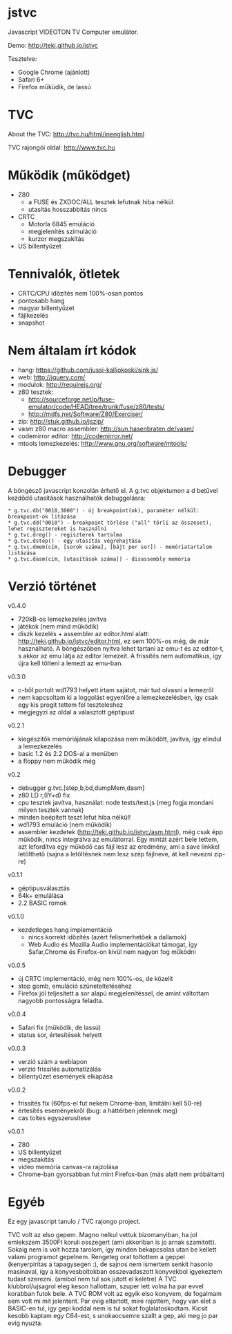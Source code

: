 # jstvc

Javascript VIDEOTON TV Computer emulátor.

Demo: http://teki.github.io/jstvc

Tesztelve:
- Google Chrome (ajánlott)
- Safari 6+
- Firefox műküdik, de lassú

# TVC

About the TVC: http://tvc.hu/html/inenglish.html

TVC rajongói oldal: http://www.tvc.hu

# Működik (működget)

* Z80
	* a FUSE és ZXDOC/ALL tesztek lefutnak hiba nélkül
	* utasítás hosszabbítás nincs
* CRTC
	* Motorla 6845 emuláció
	* megjelenítés szimuláció
	* kurzor megszakítás
* US billentyűzet

# Tennivalók, ötletek

* CRTC/CPU időzítés nem 100%-osan pontos
* pontosabb hang
* magyar billentyűzet
* fájlkezelés
* snapshot

# Nem általam írt kódok

* hang: https://github.com/jussi-kalliokoski/sink.js/
* web: http://jquery.com/
* modulok: http://requirejs.org/
* z80 tesztek:
	* http://sourceforge.net/p/fuse-emulator/code/HEAD/tree/trunk/fuse/z80/tests/
	* http://mdfs.net/Software/Z80/Exerciser/
* zip: http://stuk.github.io/jszip/
* vasm z80 macro assembler: http://sun.hasenbraten.de/vasm/
* codemirror editor: http://codemirror.net/
* mtools lemezkezelés: http://www.gnu.org/software/mtools/

# Debugger

A böngésző javascript konzolán érhető el. A g.tvc objektumon a d betűvel kezdődő utasítások használhatók debuggolásra:

	* g.tvc.db("0010,3000") - új breakpoint(ok), paraméter nélkül: breakpoint-ok litázása
	* g.tvc.dd("0010") - breakpoint törlése ("all" törli az összeset), lehet regisztereket is használni
	* g.tvc.dreg() - regiszterek tartalma
	* g.tvc.dstep() - egy utasítás végrehajtása
	* g.tvc.dmem(cím, [sorok száma], [bájt per sor]) - memóriatartalom listázása
	* g.tvc.dasm(cím, [utasítások száma]) - disassembly memória

# Verzió történet

v0.4.0
 * 720kB-os lemezkezelés javítva
 * játékok (nem mind működik)
 * diszk kezelés + assembler az editor.html alatt: http://teki.github.io/jstvc/editor.html, ez sem 100%-os még,
   de már használható. A böngészőben nyitva lehet tartani az emu-t és az editor-t, s akkor az emu látja az editor
   lemezeit. A frissítés nem automatikus, így újra kell tölteni a lemezt az emu-ban.

v0.3.0
 * c-ből portolt wd1793 helyett írtam sajátot, már tud olvasni a lemezről
 * nem kapcsoltam ki a loggolást egyenlőre a lemezkezelésben, így csak egy kis progit tettem fel teszteléshez
 * megjegyzi az oldal a választott géptipust

v0.2.1
 * kiegészítők memóriájának kilapozása nem működött, javítva, így elindul a lemezkezelés
 * basic 1.2 és 2.2 DOS-al a menüben
 * a floppy nem működik még

v0.2
 * debugger g.tvc.[step,b,bd,dumpMem,dasm]
 * z80 LD r,(IY+d) fix
 * cpu tesztek javítva, használat: node tests/test.js   (meg fogja mondani milyen tesztek vannak)
 * minden beépített teszt lefut hiba nélkül!
 * wd1793 emuláció (nem működik)
 * assembler kezdetek (http://teki.github.io/jstvc/asm.html), még csak épp működik, nincs integrálva az emulátorral. Egy mintát azért bele tettem, azt lefordítva egy működő cas fájl lesz az eredmény, ami a save linkkel letölthető (sajna a letöltésnek nem lesz szép fájlneve, át kell nevezni zip-re)

v0.1.1

 * géptipusválasztás
 * 64k+ emulálása
 * 2.2 BASIC romok

v0.1.0

 * kezdetleges hang implementáció
 	* nincs korrekt időzítés (azért felismerhetőek a dallamok)
 	* Web Audio és Mozilla Audio implementációkat támogat, így Safar,Chrome és Firefox-on kívül nem nagyon fog működni

v0.0.5

 * új CRTC implementáció, még nem 100%-os, de közelít
 * stop gomb, emuláció szüneteltetéséhez
 * Firefox jól teljesített a sor alapú megjelenítéssel, de amint váltottam nagyobb pontosságra feladta.

v0.0.4

 * Safari fix (működik, de lassú)
 * status sor, értesítések helyett

v0.0.3

 * verzió szám a weblapon
 * verzió frissítés automatizálás
 * billentyűzet események elkapása

v0.0.2

 * frissítés fix (60fps-el fut nekem Chrome-ban, limitálni kell 50-re)
 * értesítés eseményekről (bug: a háttérben jelennek meg)
 * cas toltes egyszerusitese

v0.0.1

* Z80
* US billentyűzet
* megszakítás
* video memória canvas-ra rajzolása
* Chrome-ban gyorsabban fut mint Firefox-ban (más alatt nem próbáltam)

# Egyéb

Ez egy javascript tanulo / TVC rajongo project.

TVC volt az elso gepem. Magno nelkul vettuk bizomanyiban, ha jol
emlekszem 3500Ft koruli osszegert (ami akkoriban is jo arnak szamitott).
Sokaig nem is volt hozza tarolom, igy minden bekapcsolas utan be kellett
valami programot gepelnem. Rengeteg orat toltottem a geppel (kenyerpiritas
a tapagysegen :), de sajnos nem ismertem senkit hasonlo masinaval,
igy a konyvesboltokban osszevadaszott konyvekbol igyekeztem tudast szerezni.
(amibol nem tul sok jutott el keletre)
A TVC klubbrol/ujsagrol eleg keson hallottam, szuper lett volna ha par
evvel korabban futok bele.
A TVC ROM volt az egyik elso konyvem, de fogalmam sem volt mi mit jelentent.
Par evig eltartott, mire rajottem, hogy van elet a
BASIC-en tul, igy gepi koddal nem is tul sokat foglalatoskodtam. Kicsit
kesobb kaptam egy C64-est, s unokaocsemre szallt a gep, aki meg jo par evig
nyuzta.

